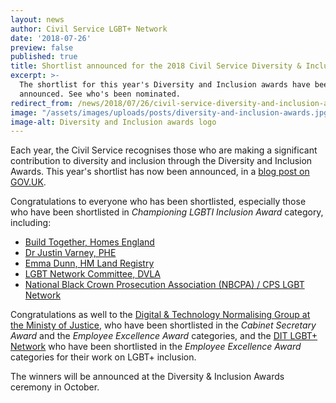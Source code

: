 ```yaml
---
layout: news
author: Civil Service LGBT+ Network
date: '2018-07-26'
preview: false
published: true
title: Shortlist announced for the 2018 Civil Service Diversity & Inclusion Awards
excerpt: >-
  The shortlist for this year's Diversity and Inclusion awards have been
  announced. See who's been nominated.
redirect_from: /news/2018/07/26/civil-service-diversity-and-inclusion-awards-shortlist
image: "/assets/images/uploads/posts/diversity-and-inclusion-awards.jpg"
image-alt: Diversity and Inclusion awards logo
---
```

Each year, the Civil Service recognises those who are making a significant contribution to diversity and inclusion through the Diversity and Inclusion Awards. This year's shortlist has now been announced, in a [blog post on GOV.UK](https://civilservice.blog.gov.uk/2018/07/26/shortlist-announced-for-the-2018-civil-service-diversity-inclusion-awards/).

Congratulations to everyone who has been shortlisted, especially those who have been shortlisted in *Championing LGBTI Inclusion Award* category, including: 

- [Build Together, Homes England](http://www.diversityandinclusionawards.com/award-nominee/build-together)
- [Dr Justin Varney, PHE](http://www.diversityandinclusionawards.com/award-nominee/dr-justin-varney)
- [Emma Dunn, HM Land Registry](http://www.diversityandinclusionawards.com/award-nominee/emma-dunn)
- [LGBT Network Committee, DVLA](http://www.diversityandinclusionawards.com/award-nominee/dvla-lgbt-network-committee)
- [National Black Crown Prosecution Association (NBCPA) / CPS LGBT Network](http://www.diversityandinclusionawards.com/award-nominee/national-black-crown-prosecution-association)

Congratulations as well to the [Digital & Technology Normalising Group at the Ministy of Justice](http://www.diversityandinclusionawards.com/award-nominee/moj-digital-technology-normalising-group), who have been shortlisted in the *Cabinet Secretary Award* and the *Employee Excellence Award* categories, and the [DIT LGBT+ Network](http://www.diversityandinclusionawards.com/award-nominee/dit-lgbt-network) who have been shortlisted in the *Employee Excellence Award* categories for their work on LGBT+ inclusion.

The winners will be announced at the Diversity & Inclusion Awards ceremony in October.
